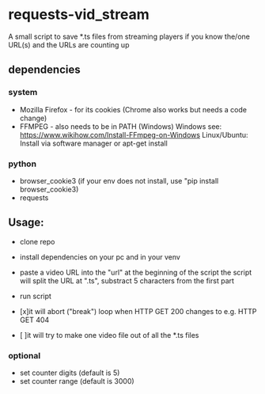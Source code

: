 # requests-vid_stream
A small script to save *.ts files from streaming players if you know the/one URL(s) and the URLs are counting up

## dependencies
### system
- Mozilla Firefox - for its cookies (Chrome also works but needs a code change)
- FFMPEG - also needs to be in PATH (Windows)
Windows see: https://www.wikihow.com/Install-FFmpeg-on-Windows
Linux/Ubuntu: Install via software manager or apt-get install
### python
- browser_cookie3 (if your env does not install, use "pip install browser_cookie3)
- requests

## Usage:
- clone repo
- install dependencies on your pc and in your venv

- paste a video URL into the "url" at the beginning of the script
the script will split the URL at ".ts", substract 5 characters from the first part

- run script
- [x]it will abort ("break") loop when HTTP GET 200 changes to e.g. HTTP GET 404 
- [ ]it will try to make one video file out of all the *.ts files

### optional
- set counter digits (default is 5)
- set counter range (default is 3000)



